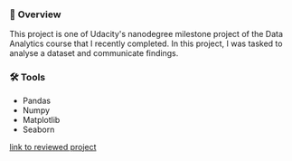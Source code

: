 ### 🎯 **Overview**
This project is one of Udacity's nanodegree milestone project of the Data Analytics course that I recently completed. In this project, I was tasked to analyse a dataset and communicate findings. 


### 🛠️ **Tools**
- Pandas
- Numpy
- Matplotlib
- Seaborn


[link to reviewed project](https://review.udacity.com/#!/reviews/3527681)
